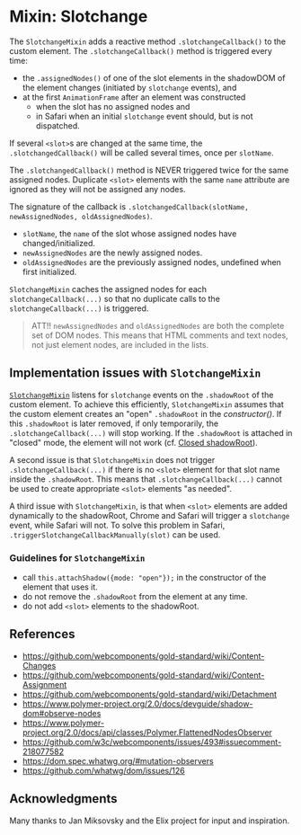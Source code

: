 # Mixin: Slotchange

The `SlotchangeMixin` adds a reactive method `.slotchangeCallback()` to the custom element.
The `.slotchangeCallback()` method is triggered every time:
* the `.assignedNodes()` of one of the slot elements in the shadowDOM of the element changes
(initiated by `slotchange` events), and
* at the first `AnimationFrame` after an element was constructed
   * when the slot has no assigned nodes and 
   * in Safari when an initial `slotchange` event should, but is not dispatched.
   
If several `<slot>`s are changed at the same time, the `.slotchangedCallback()` will be
called several times, once per `slotName`.

The `.slotchangedCallback()` method is NEVER triggered twice for the same assigned nodes.
Duplicate `<slot>` elements with the same `name` attribute are ignored 
as they will not be assigned any nodes. 

The signature of the callback is `.slotchangedCallback(slotName, newAssignedNodes, oldAssignedNodes)`.
* `slotName`, the `name` of the slot whose assigned nodes have changed/initialized.
* `newAssignedNodes` are the newly assigned nodes.
* `oldAssignedNodes` are the previously assigned nodes, undefined when first initialized.

`SlotchangeMixin` caches the assigned nodes for each `slotchangeCallback(...)`
so that no duplicate calls to the `slotchangeCallback(...)` is triggered.

> ATT!! `newAssignedNodes` and `oldAssignedNodes` are both the complete set of DOM nodes.
This means that HTML comments and text nodes, not just element nodes, are included in the lists.

## Implementation issues with `SlotchangeMixin`

[`SlotchangeMixin`](../../../src/slot/SlottableMixin.js) 
listens for `slotchange` events on the `.shadowRoot` of the custom element.
To achieve this efficiently, `SlotchangeMixin` assumes that the custom element 
creates an "open" `.shadowRoot` in the *constructor()*.
If this `.shadowRoot` is later removed, if only temporarily,
the `.slotchangeCallback(...)` will stop working.
If the `.shadowRoot` is attached in "closed" mode,
the element will not work (cf. [Closed shadowRoot](../../chapter1/HowTo_closed_shadowRoot.md)).

A second issue is that `SlotchangeMixin` does not trigger `.slotchangeCallback(...)`
if there is no `<slot>` element for that slot name inside the `.shadowRoot`.
This means that `.slotchangeCallback(...)` cannot be used to create appropriate
`<slot>` elements "as needed".

A third issue with `SlotchangeMixin`, is that when `<slot>` elements are added dynamically 
to the shadowRoot, Chrome and Safari will trigger a `slotchange` event, while Safari will not.
To solve this problem in Safari, `.triggerSlotchangeCallbackManually(slot)` can be used.

### Guidelines for `SlotchangeMixin`
 * call `this.attachShadow({mode: "open"});` in the constructor of the element that uses it.
 * do not remove the `.shadowRoot` from the element at any time.
 * do not add `<slot>` elements to the shadowRoot.

## References
* https://github.com/webcomponents/gold-standard/wiki/Content-Changes
* https://github.com/webcomponents/gold-standard/wiki/Content-Assignment
* https://github.com/webcomponents/gold-standard/wiki/Detachment                                  
* https://www.polymer-project.org/2.0/docs/devguide/shadow-dom#observe-nodes
* https://www.polymer-project.org/2.0/docs/api/classes/Polymer.FlattenedNodesObserver
* https://github.com/w3c/webcomponents/issues/493#issuecomment-218077582
* https://dom.spec.whatwg.org/#mutation-observers
* https://github.com/whatwg/dom/issues/126
 
## Acknowledgments
Many thanks to Jan Miksovsky and the Elix project for input and inspiration.

<!--


If you 
that `SlotchangeMixin.slotchangeCallback(...)` better serves the needs of a custom element
whereas `slotchange` and `ShadowSlotchangeMixin` is better suited for   
`slotchangeCallback(...)` reacts to changes in the environment of the custom element, 
not changes that can be affected from within the shadowDOM.
This means that `slotchangeCallback(...)` will not necessarily trigger when you add or remove `<slot>`
elements inside the shadowDOM. 
Changes of the shadowDOM of an element thus cannot trigger `slotchangeCallback(...)`.
But, at the same time, the `slotchangeCallback(...)` gives you you are not dependent on any 

As changes inside the element does not affect which elements 
are currently *slottable*, `slotchangeCallback(...)` does not trigger.

`slotchange` event reacts to changes from within the shadowDOM of the element.
If there are no `<slot>` that correspond to the slot name that changes, or
no `<slot>` element at all, then no `slotchange` event neither.

This is 

If you add a `<slot>` element inside the shadowDOM,
and then connect that element or another `<slot>` element with the same `name` attribute back into the shadowDOM,
then `slotchangeCallback(...)` will not be triggered, whereas a `slotchange` event should be triggered
in Chrome (and maybe Safari, I don't know).

When the missing initial `slotchange` event in Safari is triggered, then the caching of 
previously `assignedNodes` for each slot name can be skipped, and that will enable such
changes of the shadowDOM to trigger `slotchangeCallback(...)` too.
As of right now, the solution is just to know that if you remove and then add `<slot>` elements
inside the shadowDOM, that will not trigger `slotchangeCallback()` unless the values have actually 
changed. As such changes should be done from within the component, both solutions are 
-->